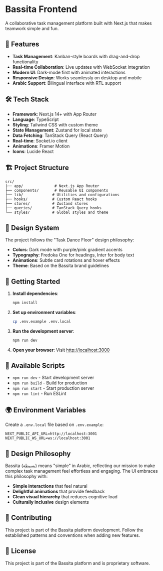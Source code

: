 # Bassita Frontend

A collaborative task management platform built with Next.js that makes teamwork simple and fun.

## 🚀 Features

- **Task Management**: Kanban-style boards with drag-and-drop functionality
- **Real-time Collaboration**: Live updates with WebSocket integration
- **Modern UI**: Dark-mode first with animated interactions
- **Responsive Design**: Works seamlessly on desktop and mobile
- **Arabic Support**: Bilingual interface with RTL support

## 🛠️ Tech Stack

- **Framework**: Next.js 14+ with App Router
- **Language**: TypeScript
- **Styling**: Tailwind CSS with custom theme
- **State Management**: Zustand for local state
- **Data Fetching**: TanStack Query (React Query)
- **Real-time**: Socket.io client
- **Animations**: Framer Motion
- **Icons**: Lucide React

## 🏗️ Project Structure

```
src/
├── app/              # Next.js App Router
├── components/       # Reusable UI components
├── lib/             # Utilities and configurations
├── hooks/           # Custom React hooks
├── stores/          # Zustand stores
├── queries/         # TanStack Query hooks
└── styles/          # Global styles and theme
```

## 🎨 Design System

The project follows the "Task Dance Floor" design philosophy:
- **Colors**: Dark mode with purple/pink gradient accents
- **Typography**: Fredoka One for headings, Inter for body text
- **Animations**: Subtle card rotations and hover effects
- **Theme**: Based on the Bassita brand guidelines

## 🚦 Getting Started

1. **Install dependencies**:
   ```bash
   npm install
   ```

2. **Set up environment variables**:
   ```bash
   cp .env.example .env.local
   ```

3. **Run the development server**:
   ```bash
   npm run dev
   ```

4. **Open your browser**:
   Visit [http://localhost:3000](http://localhost:3000)

## 📝 Available Scripts

- `npm run dev` - Start development server
- `npm run build` - Build for production
- `npm run start` - Start production server
- `npm run lint` - Run ESLint

## 🌍 Environment Variables

Create a `.env.local` file based on `.env.example`:

```env
NEXT_PUBLIC_API_URL=http://localhost:3001
NEXT_PUBLIC_WS_URL=ws://localhost:3001
```

## 🎯 Design Philosophy

Bassita (بسيطة) means "simple" in Arabic, reflecting our mission to make complex task management feel effortless and engaging. The UI embraces this philosophy with:

- **Simple interactions** that feel natural
- **Delightful animations** that provide feedback
- **Clean visual hierarchy** that reduces cognitive load
- **Culturally inclusive** design elements

## 🤝 Contributing

This project is part of the Bassita platform development. Follow the established patterns and conventions when adding new features.

## 📄 License

This project is part of the Bassita platform and is proprietary software.
